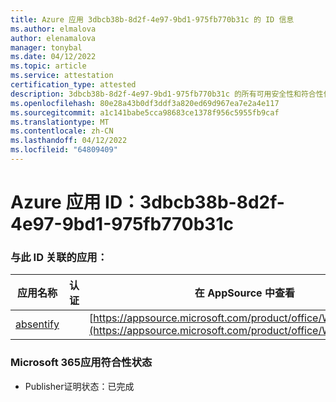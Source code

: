 ```yaml
---
title: Azure 应用 3dbcb38b-8d2f-4e97-9bd1-975fb770b31c 的 ID 信息
ms.author: elmalova
author: elenamalova
manager: tonybal
ms.date: 04/12/2022
ms.topic: article
ms.service: attestation
certification_type: attested
description: 3dbcb38b-8d2f-4e97-9bd1-975fb770b31c 的所有可用安全性和符合性信息。
ms.openlocfilehash: 80e28a43b0df3ddf3a820ed69d967ea7e2a4e117
ms.sourcegitcommit: a1c141babe5cca98683ce1378f956c5955fb9caf
ms.translationtype: MT
ms.contentlocale: zh-CN
ms.lasthandoff: 04/12/2022
ms.locfileid: "64809409"
---
```

# <a name="azure-app-id-3dbcb38b-8d2f-4e97-9bd1-975fb770b31c"></a>Azure 应用 ID：3dbcb38b-8d2f-4e97-9bd1-975fb770b31c


### <a name="apps-associated-with-this-id"></a>与此 ID 关联的应用：
| **应用名称** | **认证** | **在 AppSource 中查看** |
|--------------|---------------|-----------------------|
| [absentify](../forward/WA200003833.md) |  | [https://appsource.microsoft.com/product/office/WA200003833](https://appsource.microsoft.com/product/office/WA200003833) |

### <a name="microsoft-365-app-compliance-status"></a>Microsoft 365应用符合性状态
- Publisher证明状态：已完成
